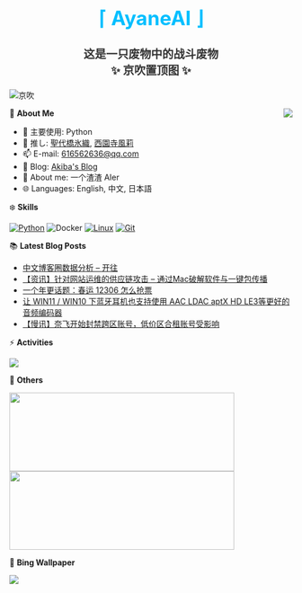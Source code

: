 <div align="center">
  <h1 style="color:#00BFFF;font-size:35px">⌈ AyaneAI ⌋</h1>
  <h3 style="color:#333333;font-size:20px">这是一只废物中的战斗废物<br>✨ 京吹置顶图 ✨</h3>
</div>

![京吹](https://raw.githubusercontent.com/azmiao/azmiao/main/header_img.png)

<a href="https://github.com/AyaneAI">
  <img align="right" src="https://github-readme-stats.vercel.app/api?username=AyaneAI&theme=buefy&show_icons=true&count_private=true" />
</a>

🍓 **About Me**

- 🔭 主要使用: Python
- 🌱 推し: [聖代橋氷織](https://mzh.moegirl.org.cn/zh-hans/%E5%9C%A3%E4%BB%A3%E6%A1%A5%E5%86%B0%E7%BB%87), [西園寺風莉](https://mzh.moegirl.org.cn/%E8%A5%BF%E5%9B%AD%E5%AF%BA%E9%A3%8E%E8%8E%89)
- 📫 E-mail: 616562636@qq.com
- 🍨 Blog: [Akiba's Blog](https://blog.anzu.link)
- 👯 About me: 一个渣渣 AIer
- 🌐 Languages: English, 中文, 日本語

❄️ **Skills**

[![Python](https://img.shields.io/badge/-Python-3776AB?style=flat-square&logo=python&logoColor=ffffff)](https://www.python.org/)
![Docker](https://img.shields.io/badge/Docker-2496ED?style=flat-square&logo=docker&logoColor=ffffff)
[![Linux](https://img.shields.io/badge/-Linux-333333?style=flat-square&logo=linux&logoColor=white)](https://www.linuxfoundation.org/)
[![Git](https://img.shields.io/badge/-Git-f05032?style=flat-square&logo=git&logoColor=white)](https://git-scm.com/)

📚 **Latest Blog Posts**

<!-- BLOG-POST-LIST:START -->
- [中文博客圈数据分析 – 开往](https://www.tjsky.net/news/858?pk_campaign=feed&pk_kwd=https-www-tjsky-net-p858)
- [【资讯】针对网站运维的供应链攻击 – 通过Mac破解软件与一键包传播](https://www.tjsky.net/tutorial/854?pk_campaign=feed&pk_kwd=https-www-tjsky-net-tutorial-854)
- [一个年更话题：春运 12306 怎么抢票](https://www.tjsky.net/tutorial/850?pk_campaign=feed&pk_kwd=https-www-tjsky-net-tutorial-850)
- [让 WIN11 / WIN10 下蓝牙耳机也支持使用 AAC LDAC aptX HD LE3等更好的音频编码器](https://www.tjsky.net/tutorial/835?pk_campaign=feed&pk_kwd=https-www-tjsky-net-tutorial-835)
- [【慢讯】奈飞开始封禁跨区账号，低价区合租账号受影响](https://www.tjsky.net/news/827?pk_campaign=feed&pk_kwd=https-www-tjsky-net-news-827)
<!-- BLOG-POST-LIST:END -->

⚡️ **Activities**

<a href="https://github.com/AyaneAI/GPUMonitor">
  <img src="https://github-readme-stats.vercel.app/api/pin/?username=AyaneAI&repo=GPUMonitor&bg_color=30,a6c0fe,f68084&title_color=fff&text_color=fff" />
</a>

🎄 **Others**

<a href="https://github.com/AyaneAI">
  <img width="400" height="140" src="https://card.yuy1n.io/card/76561198344110725/gradient3,en,badge,group">
</a>

<a href="https://github.com/AyaneAI">
  <img width="400" height="140" src="https://github-readme-stats.vercel.app/api/top-langs/?username=AyaneAI&layout=compact&bg_color=30,a6c0fe,f68084&title_color=fff&text_color=fff">
</a>

🗻 **Bing Wallpaper**

<!-- BING-WALLPAPER:START -->
<img src="https://www.bing.com/th?id=OHR.BamburghCastleUK_EN-US3358821704_1920x1080.jpg&rf=LaDigue_1920x1080.jpg&pid=hp">
<!-- BING-WALLPAPER:END -->

